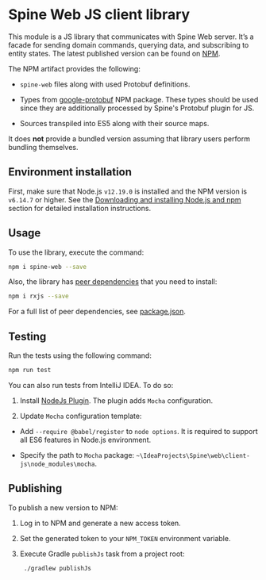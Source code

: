 # Spine Web JS client library

This module is a JS library that communicates with Spine Web server. It’s a facade for sending 
domain commands, querying data, and subscribing to entity states. The latest published version can 
be found on [NPM][spine-web-npm].

The NPM artifact provides the following:

* `spine-web` files along with used Protobuf definitions.

* Types from [google-protobuf][protobuf-npm] NPM package.
  These types should be used since they are additionally processed 
  by Spine's Protobuf plugin for JS.
 
* Sources transpiled into ES5 along with their source maps.

It does **not** provide a bundled version assuming that library users perform bundling themselves.

[spine-web-npm]: https://www.npmjs.com/package/spine-web
[protobuf-npm]: https://www.npmjs.com/package/google-protobuf

## Environment installation

First, make sure that Node.js `v12.19.0` is installed and the NPM version is `v6.14.7` or higher. 
See the [Downloading and installing Node.js and npm][install-npm-docs]
section for detailed installation instructions.

[install-npm-docs]: https://docs.npmjs.com/downloading-and-installing-node-js-and-npm

## Usage

To use the library, execute the command:

```bash
npm i spine-web --save
```

Also, the library has [peer dependencies][peer-dependencies] that you need to install:

```bash
npm i rxjs --save
```

For a full list of peer dependencies, see [package.json](./package.json).

[peer-dependencies]: https://docs.npmjs.com/files/package.json#peerdependencies

## Testing

Run the tests using the following command:
```bash
npm run test
```

You can also run tests from IntelliJ IDEA. To do so:

1. Install [NodeJs Plugin][idea-nodejs]. The plugin adds `Mocha` configuration.

2. Update `Mocha` configuration template:

  * Add `--require @babel/register` to `node options`. It is required to support 
    all ES6 features in Node.js environment.
  
  * Specify the path to `Mocha` package: `~\IdeaProjects\Spine\web\client-js\node_modules\mocha`.

[idea-nodejs]: https://plugins.jetbrains.com/plugin/6098-nodejs

## Publishing

To publish a new version to NPM:

1. Log in to NPM and generate a new access token.

2. Set the generated token to your `NPM_TOKEN` environment variable.

3. Execute Gradle `publishJs` task from a project root:
   
   ```bash
    ./gradlew publishJs
   ``` 
